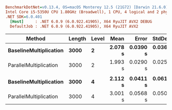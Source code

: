 ``` ini

BenchmarkDotNet=v0.13.4, OS=macOS Monterey 12.5 (21G72) [Darwin 21.6.0]
Intel Core i5-5350U CPU 1.80GHz (Broadwell), 1 CPU, 4 logical and 2 physical cores
.NET SDK=6.0.401
  [Host]     : .NET 6.0.9 (6.0.922.41905), X64 RyuJIT AVX2 DEBUG
  DefaultJob : .NET 6.0.9 (6.0.922.41905), X64 RyuJIT AVX2


```
|                 Method | Length | Level |    Mean |    Error |   StdDev | Ratio | RatioSD |
|----------------------- |------- |------ |--------:|---------:|---------:|------:|--------:|
| **BaselineMultiplication** |   **3000** |     **2** | **2.078 s** | **0.0390 s** | **0.0365 s** |  **1.00** |    **0.00** |
| ParallelMultiplication |   3000 |     2 | 1.993 s | 0.0290 s | 0.0257 s |  0.96 |    0.01 |
|                        |        |       |         |          |          |       |         |
| **BaselineMultiplication** |   **3000** |     **4** | **2.112 s** | **0.0411 s** | **0.0615 s** |  **1.00** |    **0.00** |
| ParallelMultiplication |   3000 |     4 | 3.001 s | 0.0568 s | 0.0503 s |  1.42 |    0.06 |
